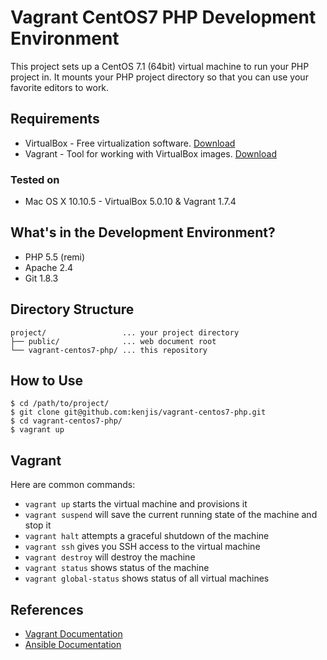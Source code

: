 # Vagrant CentOS7 PHP Development Environment

This project sets up a CentOS 7.1 (64bit) virtual machine to run your PHP project in. It mounts your PHP project directory so that you can use your favorite editors to work.

## Requirements

* VirtualBox - Free virtualization software. [Download](https://www.virtualbox.org/wiki/Downloads)
* Vagrant - Tool for working with VirtualBox images. [Download](https://www.vagrantup.com/downloads.html)

### Tested on

* Mac OS X 10.10.5 - VirtualBox 5.0.10 & Vagrant 1.7.4

## What's in the Development Environment?

* PHP 5.5 (remi)
* Apache 2.4
* Git 1.8.3

## Directory Structure

~~~
project/                 ... your project directory
├── public/              ... web document root
└── vagrant-centos7-php/ ... this repository
~~~

## How to Use

~~~
$ cd /path/to/project/
$ git clone git@github.com:kenjis/vagrant-centos7-php.git
$ cd vagrant-centos7-php/
$ vagrant up
~~~

## Vagrant

Here are common commands:

* `vagrant up` starts the virtual machine and provisions it
* `vagrant suspend` will save the current running state of the machine and stop it
* `vagrant halt` attempts a graceful shutdown of the machine
* `vagrant ssh` gives you SSH access to the virtual machine
* `vagrant destroy` will destroy the machine
* `vagrant status` shows status of the machine
* `vagrant global-status` shows status of all virtual machines

## References

* [Vagrant Documentation](https://docs.vagrantup.com/v2/)
* [Ansible Documentation](http://docs.ansible.com/ansible/index.html)

